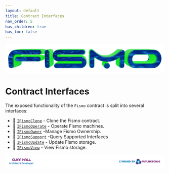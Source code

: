 ```yaml
---
layout: default
title: Contract Interfaces
nav_order: 5
has_children: true
has_toc: false
---
```

![Fismo](../images/fismo-logo.png)

# Contract Interfaces
The exposed functionality of the `Fismo` contract is split into several interfaces: 
* 🔬 [`IFismoClone`](IFismoClone.md) - Clone the Fismo contract.
* 🔬 [`IFismoOperate`](IFismoOperate.md) - Operate Fismo machines.
* 🔬 [`IFismoOwner`](IFismoOwner.md) -Manage Fismo Ownership.
* 🔬 [`IFismoSupport`](IFismoSupport.md) -Query Supported Interfaces
* 🔬 [`IFismoUpdate`](IFismoUpdate.md) - Update Fismo storage.
* 🔬 [`IFismoView`](IFismoView.md) - View Fismo storage.

[![Created by Futurescale](../images/created-by.png)](https://futurescale.com)